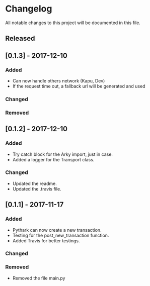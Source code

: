 # Changelog
All notable changes to this project will be documented in this file.

## Released

## [0.1.3] - 2017-12-10
### Added
- Can now handle others network (Kapu, Dev)
- If the request time out, a fallback url will be generated and used

### Changed

### Removed

## [0.1.2] - 2017-12-10
### Added
- Try catch block for the Arky import, just in case.
- Added a logger for the Transport class.

### Changed
- Updated the readme.
- Updated the .travis file.

## [0.1.1] - 2017-11-17

### Added
- Pythark can now create a new transaction.
- Testing for the post_new_transaction function.
- Added Travis for better testings.

### Changed


### Removed
- Removed the file main.py
